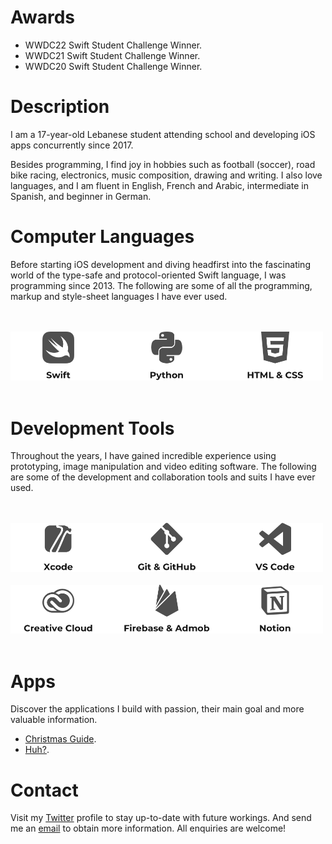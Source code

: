 # Awards

- WWDC22 Swift Student Challenge Winner.
- WWDC21 Swift Student Challenge Winner.
- WWDC20 Swift Student Challenge Winner.

# Description

I am a 17-year-old Lebanese student attending school and developing iOS apps concurrently since 2017.

Besides programming, I find joy in hobbies such as football (soccer), road bike racing, electronics, music composition, drawing and writing. I also love languages, and I am fluent in English, French and Arabic, intermediate in Spanish, and beginner in German.

# Computer Languages

Before starting iOS development and diving headfirst into the fascinating world of the type-safe and protocol-oriented Swift language, I was programming since 2013. The following are some of all the programming, markup and style-sheet languages I have ever used.

<br><br>
<img src="Computer Languages.png" width="500" alt="Swift, Python, HTML, and CSS.">
<br><br>

# Development Tools

Throughout the years, I have gained incredible experience using prototyping, image manipulation and video editing software. The following are some of the development and collaboration tools and suits I have ever used.

<br><br>
<img src="Development Tools 1.png" width="500" alt="Xcode, Git, GitHub, and VS Code."/>
<br><br>
<img src="Development Tools 2.png" width="500" alt="Creative Cloud, Firebase, Admob, and Notion."/>
<br><br>

# Apps

Discover the applications I build with passion, their main goal and more valuable information.
- [Christmas Guide](https://apps.apple.com/app/id1546178842).
- [Huh?](https://apps.apple.com/app/id1330097506).

# Contact

Visit my [Twitter](https://twitter.com/yaapete) profile to stay up-to-date with future workings. And send me an [email](mailto:yaapete.dev@gmail.com) to obtain more information. All enquiries are welcome!

